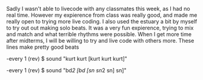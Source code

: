 Sadly I wasn't able to livecode with any classmates this week, as I had no real time.
However my expierence from class was really good, and made me really open to trying more live coding.
I also used the estuary a bit by myself to try out out making solo beats. It was a very fun expierence, 
trying to mix and match and what terrible rhythms were possible.
When I get more time after midterms, I will be willing to try and live code with others more.
These lines make pretty good beats

-every 1 (rev) $ sound "kurt kurt  [kurt kurt kurt]"

-every 1 (rev) $ sound "bd*2 [bd [sn sn*2 sn] sn]"
